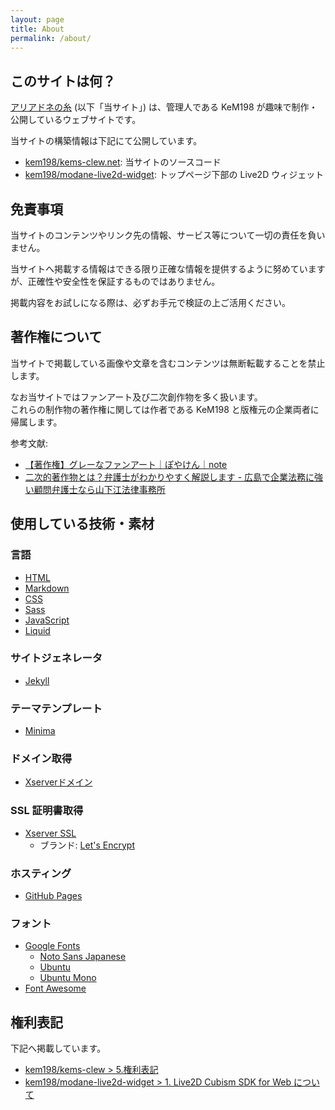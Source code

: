 ```yaml
---
layout: page
title: About
permalink: /about/
---
```


## このサイトは何？

[アリアドネの糸](https://clew.kem198.net/) (以下「当サイト」) は、管理人である KeM198 が趣味で制作・公開しているウェブサイトです。

当サイトの構築情報は下記にて公開しています。

- [kem198/kems-clew.net](https://github.com/kem198/kems-clew.net): 当サイトのソースコード
- [kem198/modane-live2d-widget](https://github.com/kem198/modane-live2d-widget): トップページ下部の Live2D ウィジェット

## 免責事項

当サイトのコンテンツやリンク先の情報、サービス等について一切の責任を負いません。

当サイトへ掲載する情報はできる限り正確な情報を提供するように努めていますが、正確性や安全性を保証するものではありません。

掲載内容をお試しになる際は、必ずお手元で検証の上ご活用ください。

## 著作権について

当サイトで掲載している画像や文章を含むコンテンツは無断転載することを禁止します。

なお当サイトではファンアート及び二次創作物を多く扱います。  
これらの制作物の著作権に関しては作者である KeM198 と版権元の企業両者に帰属します。

参考文献:

- [【著作権】グレーなファンアート｜ぽやけん｜note](https://note.com/free_yaken/n/nf593628cb8c4)
- [二次的著作物とは？弁護士がわかりやすく解説します - 広島で企業法務に強い顧問弁護士なら山下江法律事務所](https://hiroshima-kigyo.com/column/8178)

## 使用している技術・素材

### 言語

- [HTML](https://html.spec.whatwg.org/multipage/)
- [Markdown](https://daringfireball.net/projects/markdown/)
- [CSS](https://www.w3.org/Style/CSS/)
- [Sass](https://sass-lang.com/)
- [JavaScript](https://developer.mozilla.org/ja/docs/Web/JavaScript)
- [Liquid](https://shopify.github.io/liquid/)

### サイトジェネレータ

- [Jekyll](https://jekyllrb-ja.github.io/)

### テーマテンプレート

- [Minima](https://github.com/jekyll/minima)

### ドメイン取得

- [Xserverドメイン](https://www.xdomain.ne.jp/)

### SSL 証明書取得

- [Xserver SSL](https://ssl.xdomain.ne.jp/)
    - ブランド: [Let's Encrypt](https://letsencrypt.org/)

### ホスティング

- [GitHub Pages](https://docs.github.com/ja/pages/getting-started-with-github-pages/about-github-pages)

### フォント

- [Google Fonts](https://fonts.google.com/)
    - [Noto Sans Japanese](https://fonts.google.com/noto/specimen/Noto+Sans+JP?query=noto+sans)
    - [Ubuntu](https://fonts.google.com/specimen/Ubuntu?query=ubuntu&noto.query=ubuntu)
    - [Ubuntu Mono](https://fonts.google.com/specimen/Ubuntu+Mono?query=ubuntu&noto.query=ubuntu)
- [Font Awesome](https://fontawesome.com/)

## 権利表記

下記へ掲載しています。

- [kem198/kems-clew > 5.権利表記](https://github.com/kem198/kems-clew#5-%E6%A8%A9%E5%88%A9%E8%A1%A8%E8%A8%98)
- [kem198/modane-live2d-widget > 1. Live2D Cubism SDK for Web について](https://github.com/kem198/modane-live2d-widget?tab=readme-ov-file#1-live2d-cubism-sdk-for-web-%E3%81%AB%E3%81%A4%E3%81%84%E3%81%A6)

